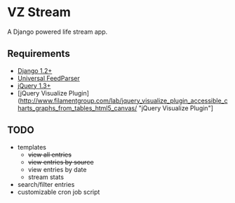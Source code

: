 VZ Stream
=========

A Django powered life stream app.

Requirements
------------

* [Django 1.2+](http://www.djangoproject.com/ "Django Project")
* [Universal FeedParser](http://www.feedparser.org/ "Universal FeedParser")
* [jQuery 1.3+](http://jquery.com/ "jQuery") 
* [jQuery Visualize Plugin](http://www.filamentgroup.com/lab/jquery_visualize_plugin_accessible_charts_graphs_from_tables_html5_canvas/ "jQuery Visualize Plugin"]

TODO
----

- templates
  - <del>view all entries</del>
  - <del>view entries by source</del>
  - view entries by date
  - stream stats
- search/filter entries
- customizable cron job script
